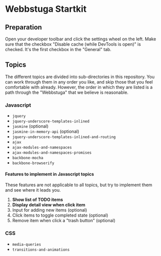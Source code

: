 # Webbstuga Startkit

## Preparation

Open your developer toolbar and click the settings wheel on the left. Make sure that the checkbox "Disable cache (while DevTools is open)" is checked. It's the first checkbox in the "General" tab.

## Topics

The different topics are divided into sub-directories in this repository. You can
work through them in any order you like, and skip those that you feel comfortable
with already. However, the order in which they are listed is a path through the
"Webbstuga" that we believe is reasonable.

### Javascript

*   `jquery`
*   `jquery-underscore-templates-inlined`
*   `jasmine` (optional)
*   `jasmine-in-memory-api` (optional)
*   `jquery-underscore-templates-inlined-and-routing`
*   `ajax`
*   `ajax-modules-and-namespaces`
*   `ajax-modules-and-namespaces-promises`
*   `backbone-mocha`
*   `backbone-browserify`

#### Features to implement in Javascript topics

These features are not applicable to all topics, but try to implement them
and see where it leads you.

1.  **Show list of TODO items**
2.  **Display detail view when click item**
3.  Input for adding new items (optional)
4.  Click items to toggle completed state (optional)
5.  Remove item when click a "trash button" (optional)

### CSS

*   `media-queries`
*   `transitions-and-animations`

